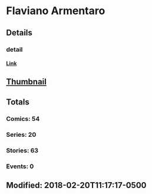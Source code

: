 # Flaviano  Armentaro 
## Details
### detail
#### [Link](http://marvel.com/comics/creators/12820/f_flaviano?utm_campaign=apiRef&utm_source=225578a89fc76f3d20fbffda5d17a88d)
## [Thumbnail](http://i.annihil.us/u/prod/marvel/i/mg/b/40/image_not_available.jpg)
## Totals
### Comics: 54
### Series: 20
### Stories: 63
### Events: 0
## Modified: 2018-02-20T11:17:17-0500